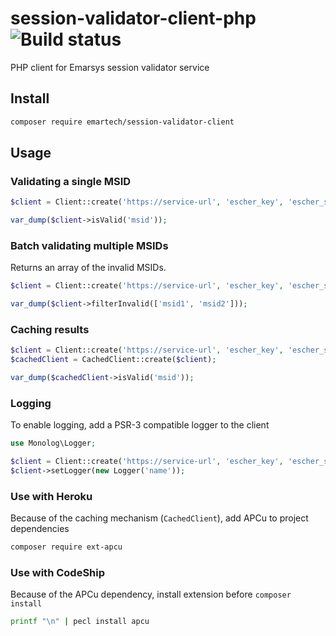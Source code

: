 # session-validator-client-php ![Build status](https://travis-ci.org/emartech/session-validator-client-php.svg?branch=master)

PHP client for Emarsys session validator service

## Install

```bash
composer require emartech/session-validator-client
```

## Usage

### Validating a single MSID

```php
$client = Client::create('https://service-url', 'escher_key', 'escher_secret');

var_dump($client->isValid('msid'));
```

### Batch validating multiple MSIDs

Returns an array of the invalid MSIDs.

```php
$client = Client::create('https://service-url', 'escher_key', 'escher_secret');

var_dump($client->filterInvalid(['msid1', 'msid2']));
```

### Caching results

```php
$client = Client::create('https://service-url', 'escher_key', 'escher_secret');
$cachedClient = CachedClient::create($client);

var_dump($cachedClient->isValid('msid'));
```

### Logging

To enable logging, add a PSR-3 compatible logger to the client

```php
use Monolog\Logger;

$client = Client::create('https://service-url', 'escher_key', 'escher_secret');
$client->setLogger(new Logger('name'));
```

### Use with Heroku
Because of the caching mechanism (`CachedClient`), add APCu to project dependencies

```bash
composer require ext-apcu
```

### Use with CodeShip
Because of the APCu dependency, install extension before `composer install`

```bash
printf "\n" | pecl install apcu
```

